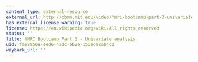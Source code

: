 ```yaml
---
content_type: external-resource
external_url: http://cbmm.mit.edu/video/fmri-bootcamp-part-3-univariate-analysis
has_external_license_warning: true
license: https://en.wikipedia.org/wiki/All_rights_reserved
status: ''
title: fMRI Bootcamp Part 3 - Univariate analysis
uid: fa89956a-eed6-42dc-bb2e-155ed8cab4c2
wayback_url: ''
---
```

